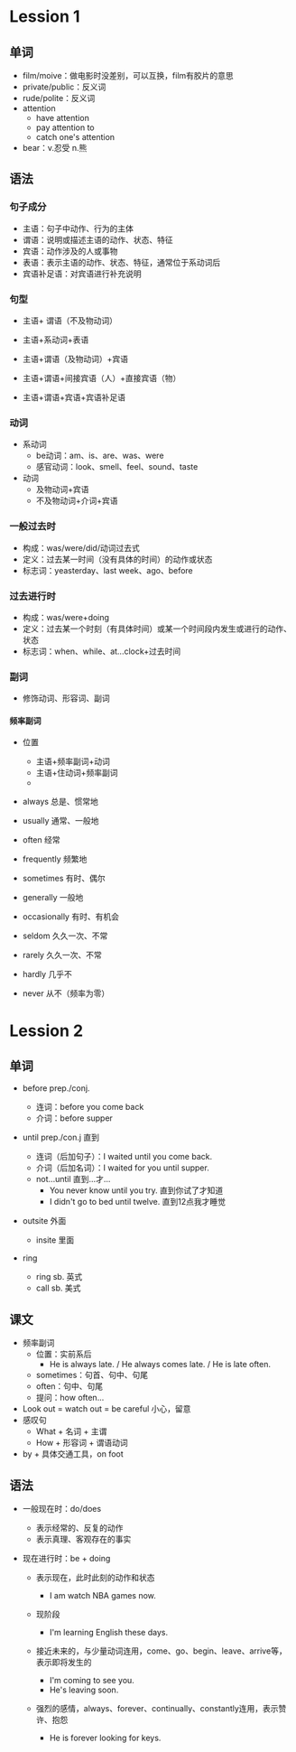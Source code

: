 # Lession 1

## 单词

* film/moive：做电影时没差别，可以互换，film有胶片的意思
* private/public：反义词
* rude/polite：反义词
* attention
  * have attention
  * pay attention to
  * catch one's attention
* bear：v.忍受 n.熊

## 语法

### 句子成分

* 主语：句子中动作、行为的主体
* 谓语：说明或描述主语的动作、状态、特征
* 宾语：动作涉及的人或事物
* 表语：表示主语的动作、状态、特征，通常位于系动词后
* 宾语补足语：对宾语进行补充说明

### 句型

- 主语+ 谓语（不及物动词）

- 主语+系动词+表语

- 主语+谓语（及物动词）+宾语

- 主语+谓语+间接宾语（人）+直接宾语（物）

-  主语+谓语+宾语+宾语补足语

### 动词

* 系动词
  * be动词：am、is、are、was、were
  * 感官动词：look、smell、feel、sound、taste
* 动词
  * 及物动词+宾语
  * 不及物动词+介词+宾语

### 一般过去时

* 构成：was/were/did/动词过去式
* 定义：过去某一时间（没有具体的时间）的动作或状态
* 标志词：yeasterday、last week、ago、before

### 过去进行时

* 构成：was/were+doing
* 定义：过去某一个时刻（有具体时间）或某一个时间段内发生或进行的动作、状态
* 标志词：when、while、at...clock+过去时间

### 副词

* 修饰动词、形容词、副词

#### 频率副词

* 位置
  * 主语+频率副词+动词
  * 主语+住动词+频率副词
  * 

* always 总是、惯常地
* usually 通常、一般地
* often 经常
* frequently 频繁地

* sometimes 有时、偶尔
* generally 一般地
* occasionally 有时、有机会
* seldom 久久一次、不常
* rarely 久久一次、不常
* hardly 几乎不
* never 从不（频率为零）



# Lession 2

## 单词

* before prep./conj.
  * 连词：before you come back
  * 介词：before supper

* until prep./con.j 直到
  * 连词（后加句子）：I waited until you come back.
  * 介词（后加名词）：I waited for you until supper.
  * not...until 直到...才...
    * You never know until you try. 直到你试了才知道
    * I didn't go to bed until twelve. 直到12点我才睡觉
* outsite 外面
  * insite 里面
* ring
  * ring sb. 英式
  * call sb. 美式

## 课文

* 频率副词
  * 位置：实前系后
    * He is always late. / He always comes late. / He is late often.
  * sometimes：句首、句中、句尾
  * often：句中、句尾
  * 提问：how often...
* Look out = watch out = be careful 小心，留意
* 感叹句
  * What + 名词 + 主谓
  * How + 形容词 + 谓语动词
* by + 具体交通工具，on foot

## 语法

* 一般现在时：do/does

  * 表示经常的、反复的动作
  * 表示真理、客观存在的事实

* 现在进行时：be + doing

  * 表示现在，此时此刻的动作和状态 

    * I am watch NBA games now.

  * 现阶段

    * I'm learning English these days.

  * 接近未来的，与少量动词连用，come、go、begin、leave、arrive等，表示即将发生的

    * I'm coming to see you.
    * He's leaving soon.

  * 强烈的感情，always、forever、continually、constantly连用，表示赞许、抱怨

    * He is forever looking for keys.

    
